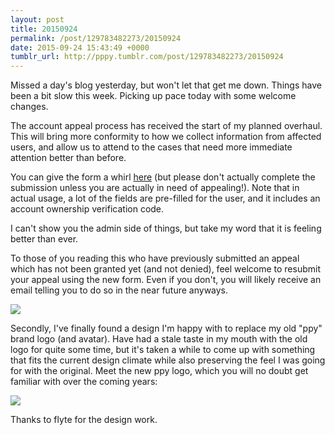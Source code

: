 ```yaml
---
layout: post
title: 20150924
permalink: /post/129783482273/20150924
date: 2015-09-24 15:43:49 +0000
tumblr_url: http://pppy.tumblr.com/post/129783482273/20150924
---
```

Missed a day's blog yesterday, but won't let that get me down. Things have been a bit slow this week. Picking up pace today with some welcome changes.

The account appeal process has received the start of my planned overhaul. This will bring more conformity to how we collect information from affected users, and allow us to attend to the cases that need more immediate attention better than before.

You can give the form a whirl [here](https://docs.google.com/a/ppy.sh/forms/d/1PtDknLzpXKSg4uJVgVxAAfFTpDjCnTDRlRkVHxkts8A/viewform) (but please don't actually complete the submission unless you are actually in need of appealing!). Note that in actual usage, a lot of the fields are pre-filled for the user, and it includes an account ownership verification code.

I can't show you the admin side of things, but take my word that it is feeling better than ever.

To those of you reading this who have previously submitted an appeal which has not been granted yet (and not denied), feel welcome to resubmit your appeal using the new form. Even if you don't, you will likely receive an email telling you to do so in the near future anyways.

![](http://puu.sh/kmyFE/630aef6da6.png)

Secondly, I've finally found a design I'm happy with to replace my old "ppy" brand logo (and avatar). Have had a stale taste in my mouth with the old logo for quite some time, but it's taken a while to come up with something that fits the current design climate while also preserving the feel I was going for with the original. Meet the new ppy logo, which you will no doubt get familiar with over the coming years:

![](http://puu.sh/kmz15/b9759cec32.png)

Thanks to flyte for the design work.